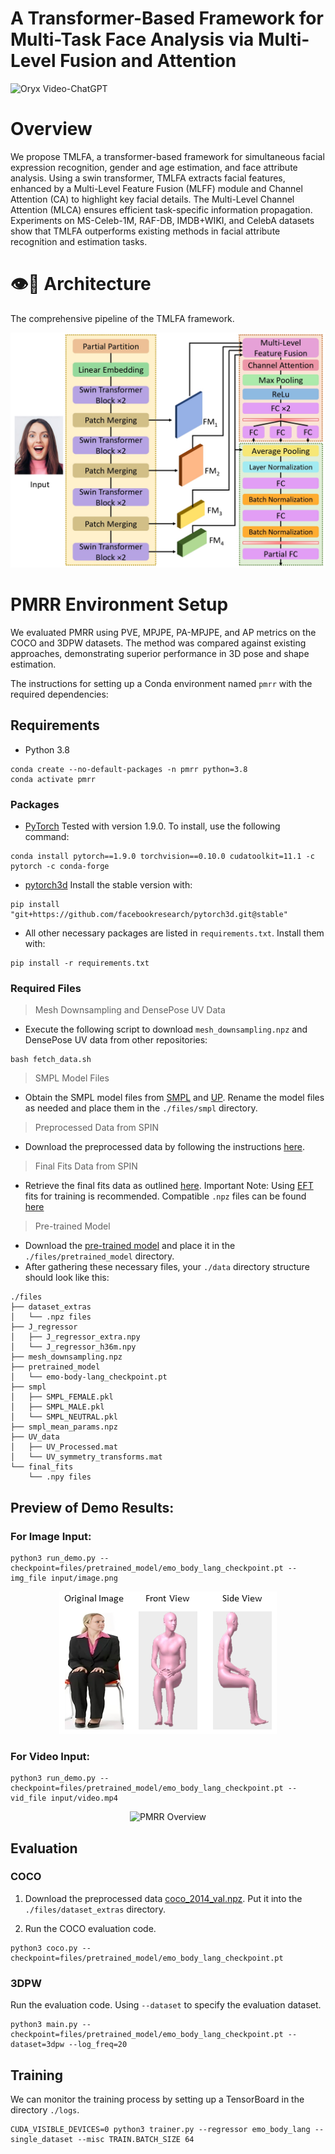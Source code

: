 # A Transformer-Based Framework for Multi-Task Face Analysis via Multi-Level Fusion and Attention

<img src="https://camo.githubusercontent.com/2722992d519a722218f896d5f5231d49f337aaff4514e78bd59ac935334e916a/68747470733a2f2f692e696d6775722e636f6d2f77617856496d762e706e67" alt="Oryx Video-ChatGPT" data-canonical-src="https://i.imgur.com/waxVImv.png" style="max-width: 100%;">

# Overview

We propose TMLFA, a transformer-based framework for simultaneous facial expression recognition, gender and age estimation, and face attribute analysis. Using a swin transformer, TMLFA extracts facial features, enhanced by a Multi-Level Feature Fusion (MLFF) module and Channel Attention (CA) to highlight key facial details. The Multi-Level Channel Attention (MLCA) ensures efficient task-specific information propagation. Experiments on MS-Celeb-1M, RAF-DB, IMDB+WIKI, and CelebA datasets show that TMLFA outperforms existing methods in facial attribute recognition and estimation tasks.

# 👁️💬 Architecture

The comprehensive pipeline of the TMLFA framework.

<img style="max-width: 100%;" src="https://github.com/swerizwan/tmlfa/blob/main/resources/architecture.jpg" alt="PMRR Overview">

# PMRR Environment Setup

We evaluated PMRR using PVE, MPJPE, PA-MPJPE, and AP metrics on the COCO and 3DPW datasets. The method was compared against existing approaches, demonstrating superior performance in 3D pose and shape estimation.

The instructions for setting up a Conda environment named `pmrr` with the required dependencies:

## Requirements

- Python 3.8
```
conda create --no-default-packages -n pmrr python=3.8
conda activate pmrr
```

### Packages

- [PyTorch](https://www.pytorch.org) Tested with version 1.9.0. To install, use the following command:
```
conda install pytorch==1.9.0 torchvision==0.10.0 cudatoolkit=11.1 -c pytorch -c conda-forge
```

- [pytorch3d](https://github.com/facebookresearch/pytorch3d/blob/main/INSTALL.md) Install the stable version with:
```
pip install "git+https://github.com/facebookresearch/pytorch3d.git@stable"
```

- All other necessary packages are listed in `requirements.txt`. Install them with:
```
pip install -r requirements.txt
```

### Required Files

> Mesh Downsampling and DensePose UV Data
- Execute the following script to download `mesh_downsampling.npz` and DensePose UV data from other repositories:

```
bash fetch_data.sh
```
> SMPL Model Files
- Obtain the SMPL model files from [SMPL](https://smpl.is.tue.mpg.de) and [UP](https://github.com/classner/up/blob/master/models/3D/basicModel_neutral_lbs_10_207_0_v1.0.0.pkl). Rename the model files as needed and place them in the `./files/smpl` directory.

> Preprocessed Data from SPIN
- Download the preprocessed data by following the instructions [here](https://github.com/nkolot/SPIN#fetch-data).

> Final Fits Data from SPIN
- Retrieve the final fits data as outlined [here](https://github.com/nkolot/SPIN#final-fits). Important Note: Using [EFT](https://github.com/facebookresearch/eft) fits for training is recommended. Compatible `.npz` files can be found [here](https://cloud.tsinghua.edu.cn/d/635c717375664cd6b3f5)

> Pre-trained Model
- Download the [pre-trained model](https://drive.google.com/file/d/1XMjZBsz-losAilG9ZEZQlZMPmrssDLBg/view?usp=sharing) and place it in the `./files/pretrained_model` directory.
- After gathering these necessary files, your `./data` directory structure should look like this:
```
./files
├── dataset_extras
│   └── .npz files
├── J_regressor
│   ├── J_regressor_extra.npy
│   └── J_regressor_h36m.npy
├── mesh_downsampling.npz
├── pretrained_model
│   └── emo-body-lang_checkpoint.pt
├── smpl
│   ├── SMPL_FEMALE.pkl
│   ├── SMPL_MALE.pkl
│   └── SMPL_NEUTRAL.pkl
├── smpl_mean_params.npz
├── UV_data
│   ├── UV_Processed.mat
│   └── UV_symmetry_transforms.mat
└── final_fits
    └── .npy files
```

## Preview of Demo Results:

### For Image Input:

```
python3 run_demo.py --checkpoint=files/pretrained_model/emo_body_lang_checkpoint.pt --img_file input/image.png
```

<p align="center">
    <img style="max-width: 100%;" src="https://github.com/swerizwan/PMRR/blob/main/resources/image.png" alt="PMRR Overview">
</p>

### For Video Input:

```
python3 run_demo.py --checkpoint=files/pretrained_model/emo_body_lang_checkpoint.pt --vid_file input/video.mp4
```

<p align="center">
    <img style="max-width: 100%;" src="https://github.com/swerizwan/PMRR/blob/main/resources/image.gif" alt="PMRR Overview">
</p>


## Evaluation

### COCO

1. Download the preprocessed data [coco_2014_val.npz](https://drive.google.com/file/d/1ew77AaaOT3SAF0fZpfPrg02P5c9bzTHe/view?usp=sharing). Put it into the `./files/dataset_extras` directory. 

2. Run the COCO evaluation code.
```
python3 coco.py --checkpoint=files/pretrained_model/emo_body_lang_checkpoint.pt
```

### 3DPW

Run the evaluation code. Using `--dataset` to specify the evaluation dataset.
```
python3 main.py --checkpoint=files/pretrained_model/emo_body_lang_checkpoint.pt --dataset=3dpw --log_freq=20
```

## Training

We can monitor the training process by setting up a TensorBoard in the directory `./logs`.

```
CUDA_VISIBLE_DEVICES=0 python3 trainer.py --regressor emo_body_lang --single_dataset --misc TRAIN.BATCH_SIZE 64
```
